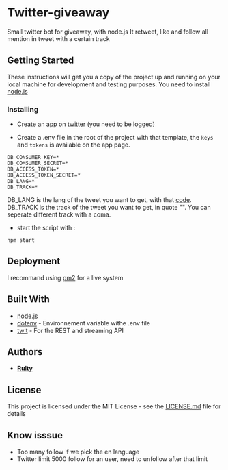 # Twitter-giveaway


Small twitter bot for giveaway, with node.js
It retweet, like and follow all mention in tweet with a certain track

## Getting Started

These instructions will get you a copy of the project up and running on your local machine for development and testing purposes.
You need to install [node.js](https://nodejs.org/en/)

### Installing

* Create an app on [twitter](https://apps.twitter.com/) (you need to be logged)

* Create a .env file in the root of the project with that template, the `keys` and `tokens` is available on the app page.
```
DB_CONSUMER_KEY=*
DB_COMSUMER_SECRET=*
DB_ACCESS_TOKEN=*
DB_ACCESS_TOKEN_SECRET=*
DB_LANG=*
DB_TRACK=*
```

DB_LANG is the lang of the tweet you want to get, with that [code](https://dev.twitter.com/web/overview/languages).
DB_TRACK is the track of the tweet you want to get, in quote "". You can seperate different track with a coma.


* start the script with :
```
npm start
```

## Deployment

I recommand using [pm2](http://pm2.keymetrics.io/) for a live system

## Built With

* [node.js](https://nodejs.org/en/)
* [dotenv](https://maven.apache.org/) - Environnement variable withe .env file
* [twit](https://www.npmjs.com/package/twit) - For the REST and streaming API

## Authors

* **[Rulty](https://github.com/Rulty)**

## License

This project is licensed under the MIT License - see the [LICENSE.md](LICENSE.md) file for details

## Know isssue

* Too many follow if we pick the en language
* Twitter limit 5000 follow for an user, need to unfollow after that limit
